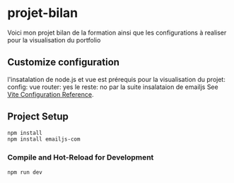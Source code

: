 # projet-bilan

Voici mon projet bilan de la formation ainsi que les configurations à realiser pour la visualisation du portfolio


## Customize configuration
l'insatalation de node.js et vue est prérequis pour la visualisation du projet:
config:
vue router: yes
le reste: no
par la suite insalataion de emailjs
See [Vite Configuration Reference](https://vitejs.dev/config/).

## Project Setup

```sh
npm install
npm install emailjs-com
```

### Compile and Hot-Reload for Development

```sh
npm run dev
```